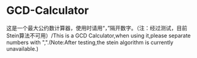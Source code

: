 # GCD-Calculator
这是一个最大公约数计算器，使用时请用“，”隔开数字。（注：经过测试，目前Stein算法不可用）/This is a GCD Calculator,when using it,please separate numbers with ",".(Note:After testing,the stein algorithm is currently unavailable.)

